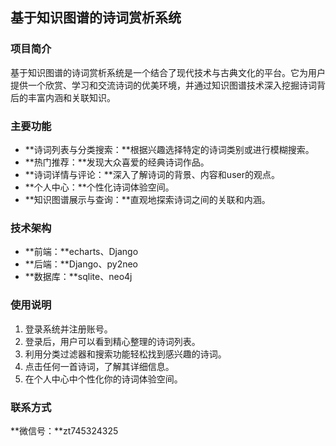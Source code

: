 ## 基于知识图谱的诗词赏析系统

### 项目简介

基于知识图谱的诗词赏析系统是一个结合了现代技术与古典文化的平台。它为用户提供一个欣赏、学习和交流诗词的优美环境，并通过知识图谱技术深入挖掘诗词背后的丰富内涵和关联知识。

### 主要功能

- **诗词列表与分类搜索：**根据兴趣选择特定的诗词类别或进行模糊搜索。
- **热门推荐：**发现大众喜爱的经典诗词作品。
- **诗词详情与评论：**深入了解诗词的背景、内容和user的观点。
- **个人中心：**个性化诗词体验空间。
- **知识图谱展示与查询：**直观地探索诗词之间的关联和内涵。

### 技术架构

- **前端：**echarts、Django
- **后端：**Django、py2neo
- **数据库：**sqlite、neo4j


### 使用说明

1. 登录系统并注册账号。
2. 登录后，用户可以看到精心整理的诗词列表。
3. 利用分类过滤器和搜索功能轻松找到感兴趣的诗词。
4. 点击任何一首诗词，了解其详细信息。
5. 在个人中心中个性化你的诗词体验空间。

### 联系方式

**微信号：**zt745324325